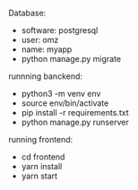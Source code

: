 Database:
  - software: postgresql
  - user: omz
  - name: myapp
  - python manage.py migrate

runnning banckend:
 - python3 -m venv env
 - source env/bin/activate
 - pip install -r requirements.txt
 - python manage.py runserver
 
running frontend:
 - cd frontend
 - yarn install
 - yarn start